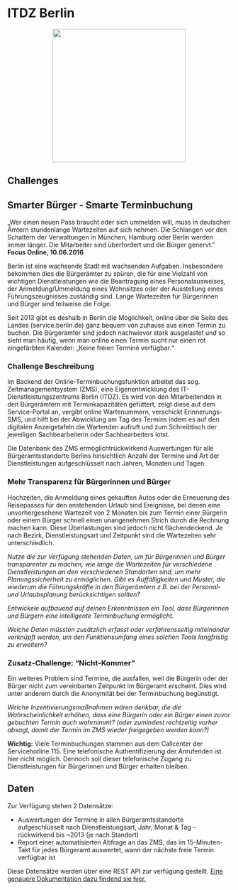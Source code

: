 # ITDZ Berlin

<div align="center">
  <img src="https://smartcountry-hacks.de/wp-content/uploads/2018/08/itdz_logo.svg" width="300px"/>
</div>

## Challenges

## Smarter Bürger - Smarte Terminbuchung
„Wer einen neuen Pass braucht oder sich ummelden will, muss in deutschen Ämtern stundenlange Wartezeiten auf sich nehmen. Die Schlangen vor den Schaltern der Verwaltungen in München, Hamburg oder Berlin werden immer länger. Die Mitarbeiter sind überfordert und die Bürger genervt.”
**Focus Online, 10.06.2016**


Berlin ist eine wachsende Stadt mit wachsenden Aufgaben. Insbesondere bekommen dies die Bürgerämter zu spüren, die für eine Vielzahl von wichtigen Dienstleistungen wie die Beantragung eines Personalausweises, der Anmeldung/Ummeldung eines Wohnsitzes oder der Ausstellung eines Führungszeugnisses zuständig sind. Lange Wartezeiten für Bürgerinnen und Bürger sind teilweise die Folge.

Seit 2013 gibt es deshalb in Berlin die Möglichkeit, online über die Seite des Landes (service.berlin.de) ganz bequem von zuhause aus einen Termin zu buchen. Die Bürgerämter sind jedoch nachwievor stark ausgelastet und so sieht man häufig, wenn man online einen Termin sucht nur einen rot eingefärbten Kalender: „Keine freien Termine verfügbar.“


### Challenge Beschreibung

Im Backend der Online-Terminbuchungsfunktion arbeitet das sog. Zeitmanagementsystem (ZMS), eine Eigenentwicklung des IT-Dienstleistungszentrums Berlin (ITDZ). Es wird von den Mitarbeitenden in den Bürgerämtern mit Terminkapazitäten gefüttert, zeigt diese auf dem Service-Portal an, vergibt online Wartenummern, verschickt Erinnerungs-SMS, und hilft bei der Abwicklung am Tag des Termins indem es auf den digitalen Anzeigetafeln die Wartenden aufruft und zum Schreibtisch der jeweiligen Sachbearbeiterin oder Sachbearbeiters lotst.

Die Datenbank des ZMS ermöglichtrückwirkend Auswertungen für alle Bürgeramtsstandorte Berlins hinsichtlich Anzahl der Termine und Art der Dienstleistungen aufgeschlüsselt nach Jahren, Monaten und Tagen.

### Mehr Transparenz für Bürgerinnen und Bürger
Hochzeiten, die Anmeldung eines gekauften Autos oder die Erneuerung des Reisepasses für den anstehenden Urlaub sind Ereignisse, bei denen eine unvorhergesehene Wartezeit von 2 Monaten bis zum Termin einer Bürgerin oder einem Bürger schnell einen unangenehmen Strich durch die Rechnung machen kann. Diese Überlastungen sind jedoch nicht flächendeckend. Je nach Bezirk, Dienstleistungsart und Zeitpunkt sind die Wartezeiten sehr unterschiedlich.

*Nutze die zur Verfügung stehenden Daten, um für Bürgerinnen und Bürger transparenter zu machen, wie lange die Wartezeiten für verschiedene Dienstleistungen an den verschiedenen Standorten sind, um mehr Planungssicherheit zu ermöglichen. Gibt es Auffälligkeiten und Muster, die wiederum die Führungskräfte in den Bürgerämtern z.B. bei der Personal- und Urlaubsplanung berücksichtigen sollten?*

*Entwickele aufbauend auf deinen Erkenntnissen ein Tool, dass Bürgerinnen und Bürgern eine intelligente Terminbuchung ermöglicht.*

*Welche Daten müssten zusätzlich erfasst oder verfahrensseitig miteinander verknüpft werden, um den Funktionsumfang eines solchen Tools langfristig zu erweitern?*

### Zusatz-Challenge: “Nicht-Kommer”

Ein weiteres Problem sind Termine, die ausfallen, weil die Bürgerin oder der Bürger nicht zum vereinbarten Zeitpunkt im Bürgeramt erscheint. Dies wird unter anderem durch die Anonymität bei der Terminbuchung begünstigt.

*Welche Inzentivierungsmaßnahmen wären denkbar, die die Wahrscheinlichkeit erhöhen, dass eine Bürgerin oder ein Bürger einen zuvor gebuchten Termin auch wahrnimmt? (oder zumindest rechtzeitig vorher absagt, damit der Termin im ZMS wieder freigegeben werden kann?)*

**Wichtig:** Viele Terminbuchungen stammen aus dem Callcenter der Servicehotline 115. Eine telefonische Authentifizierung der Anrufenden ist hier nicht möglich. Dennoch soll dieser telefonische Zugang zu Dienstleistungen für Bürgerinnen und Bürger erhalten bleiben.

## Daten

Zur Verfügung stehen 2 Datensätze:

* Auswertungen der Termine in allen Bürgeramtsstandorte aufgeschlüsselt nach Dienstleistungsart, Jahr, Monat & Tag – rückwirkend bis ~2013 (je nach Standort)
* Report einer automatisierten Abfrage an das ZMS, das im 15-Minuten-Takt für jedes Bürgeramt auswertet, wann der nächste freie Termin verfügbar ist

Diese Datensätze werden über eine REST API zur verfügung gestellt. [Eine genauere Dokumentation dazu findend sie hier.](./api_dokumentation.md)

